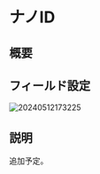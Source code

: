 # ナノID

## 概要

## フィールド設定

![20240512173225](https://static-docs.nocobase.com/20240512173225.png)

## 説明

追加予定。

